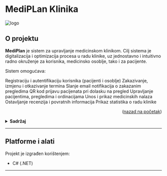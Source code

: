 
# MediPLan Klinika

![logo](https://github.com/user-attachments/assets/a95bea97-abe7-438d-92fc-48fb5c378c6e)

<!-- O ROJEKTU -->
## O projektu


**MediPlan** je sistem za upravljanje medicinskom klinikom. Cilj sistema je digitalizacija i optimizacija procesa u radu klinike, uz jednostavno i intuitivno radno okruženje za korisnika, medicinsko osoblje, tako i za pacijente.

Sistem omogućava:

Registraciju i autentifikaciju korisnika (pacijenti i osoblje)
Zakazivanje, izmjenu i otkazivanje termina
Slanje email notifikacija o zakazanim pregledima
QR kod prijavu pacijenata pri dolasku na pregled
Upravljanje pacijentima, pregledima i ordinacijama
Unos i prikaz medicinskih nalaza
Ostavljanje recenzija i povratnih informacija
Prikaz statistika o radu klinike


<p align="right">(<a href="#readme-top">nazad na početak</a>)</p>


<details>
  <summary><strong>Sadržaj</strong></summary>
  <ol>
    <li><a href="#o-projektu">O projektu</a></li>
    <li>
      <a href="#platforme/i/alati">Platforme i alati</a>
    </li>
    
  </ol>
</details>

---
## Platforme i alati
Projekt je izgrađen korištenjem:
- C# (.NET)

---
